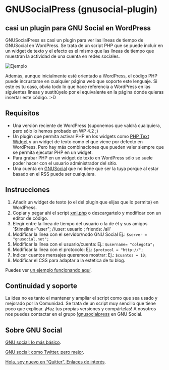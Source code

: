 # GNUSocialPress (gnusocial-plugin)
## casi un plugin para GNU Social en WordPress

GNUSocialPress es casi un plugin para ver las líneas de tiempo de GNUSocial en WordPress.
Se trata de un script PHP que se puede incluir en un widget de texto y el efecto es el mismo que las líneas de tiempo que muestran la actividad de una cuenta en redes sociales.

![Ejemplo](http://www.fotolibre.org/albums/userpics/10002/normal_gnusocialpress.png)

Además, aunque inicialmente esté orientado a WordPress, el código PHP puede incrustarse en cualquier página web que soporte este lenguaje. Si este es tu caso, obvia todo lo que hace referencia a WordPress en las siguientes líneas y sustitúyelo por el equivalente en la página donde quieras insertar este código. :-D

## Requisitos
* Una versión reciente de WordPress (suponemos que valdrá cualquiera, pero sólo lo hemos probado en WP 4.2 ;)
* Un plugin que permita activar PHP en los widgets como [PHP Text Widget](https://wordpress.org/plugins/php-text-widget/) y  un widget de texto como el que viene por defecto en WordPress. Pero hay más combinaciones que pueden valer siempre que se permita ejecutar PHP en un widget.
* Para grabar PHP en un widget de texto en WordPress sólo se suele poder hacer con el usuario administrador del sitio.
* Una cuenta en [GNUSocial](https://flosspirit.wordpress.com/2014/10/12/gnu-social-como-twitter-pero-mejor/) que no tiene que ser la tuya porque al estar basado en el RSS puede ser cualquiera.


## Instrucciones
1. Añadir un widget de texto (o el del plugin que elijas que lo permita) en WordPress.
2. Copiar y pegar ahí el script [xml.php](https://github.com/escobrice/gnusocial-plugin/blob/master/xml.php) o descargartelo y modificar con un editor de código.
3. Elegir entre la línea de tiempo del usuario o la de él y sus amigos
    `$timeline="user"; //user: usuario ; friends: /all' 
3. Modificar la línea con el servidor/nodo GNU Social
    Ej.: `$server = "gnusocial.net";`
4. Modificar la línea con el usuario/cuenta:
    Ej.: `$username= "colegota";`
5. Modificar la línea con el protocolo:
    Ej.: `$protocol = "http://";`
4. Indicar cuantos mensajes queremos mostrar:
    Ej.: `$cuantos = 10;`
7. Modificar el CSS para adaptar a la estética de tu blog.

Puedes ver [un ejemplo funcionando aquí](http://colegota.fotolibre.net).

## Continuidad y soporte
La idea no es tanto el mantener y ampliar el script como que sea usado y mejorado por la Comunidad. Se trata de un script muy sencillo que tiene poco que explicar.
¡Haz tus propias versiones y compártelas!
A nosotros nos puedes contactar en el grupo [!gnusocialpress](https://gnusocial.net/group/gnusocialpress) en GNU Social.

## Sobre GNU Social
[GNU social: lo más básico](https://flosspirit.wordpress.com/2015/01/16/gnu-social-lo-mas-basico/).

[GNU social: como Twitter, pero mejor](https://flosspirit.wordpress.com/2014/10/12/gnu-social-como-twitter-pero-mejor/).

[Hola, soy nuevo en “Quitter”. Enlaces de interés](https://flosspirit.wordpress.com/2015/01/17/quitter/).



